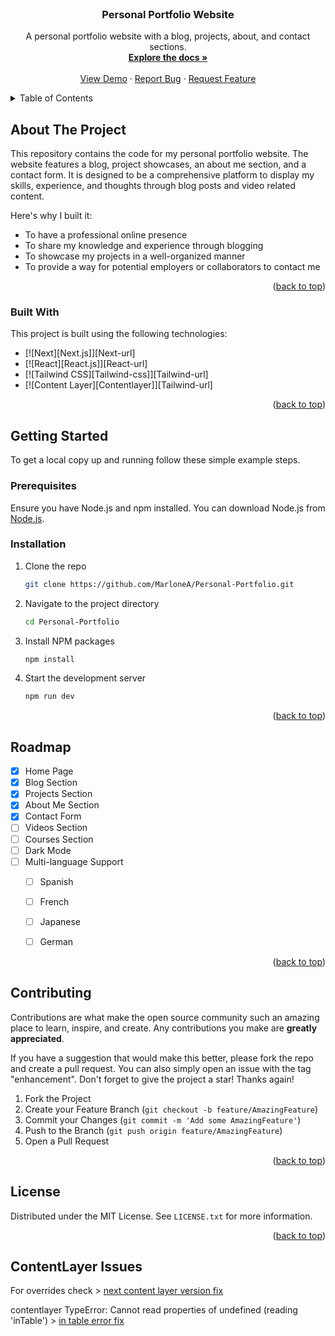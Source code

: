 <!-- PROJECT LOGO -->
<br />
<div align="center">

  <h3 align="center">Personal Portfolio Website</h3>

  <p align="center">
    A personal portfolio website with a blog, projects, about, and contact sections.
    <br />
    <a href="https://github.com/your-username/portfolio-website"><strong>Explore the docs »</strong></a>
    <br />
    <br />
    <a href="https://github.com/your-username/portfolio-website">View Demo</a>
    ·
    <a href="https://github.com/your-username/portfolio-website/issues">Report Bug</a>
    ·
    <a href="https://github.com/your-username/portfolio-website/issues">Request Feature</a>
  </p>
</div>

<!-- TABLE OF CONTENTS -->
<details>
  <summary>Table of Contents</summary>
  <ol>
    <li>
      <a href="#about-the-project">About The Project</a>
      <ul>
        <li><a href="#built-with">Built With</a></li>
      </ul>
    </li>
    <li>
      <a href="#getting-started">Getting Started</a>
      <ul>
        <li><a href="#prerequisites">Prerequisites</a></li>
        <li><a href="#installation">Installation</a></li>
      </ul>
    </li>
    <li><a href="#usage">Usage</a></li>
    <li><a href="#roadmap">Roadmap</a></li>
    <li><a href="#contributing">Contributing</a></li>
    <li><a href="#license">License</a></li>
    <li><a href="#contact">Contact</a></li>
    <li><a href="#acknowledgments">Acknowledgments</a></li>
  </ol>
</details>

<!-- ABOUT THE PROJECT -->
## About The Project

This repository contains the code for my personal portfolio website. The website features a blog, project showcases, an about me section, and a contact form. It is designed to be a comprehensive platform to display my skills, experience, and thoughts through blog posts and video related content.

Here's why I built it:
* To have a professional online presence
* To share my knowledge and experience through blogging
* To showcase my projects in a well-organized manner
* To provide a way for potential employers or collaborators to contact me

<p align="right">(<a href="#readme-top">back to top</a>)</p>

### Built With

This project is built using the following technologies:

* [![Next][Next.js]][Next-url]
* [![React][React.js]][React-url]
* [![Tailwind CSS][Tailwind-css]][Tailwind-url]
* [![Content Layer][Contentlayer]][Tailwind-url]


<p align="right">(<a href="#readme-top">back to top</a>)</p>

<!-- GETTING STARTED -->
## Getting Started

To get a local copy up and running follow these simple example steps.

### Prerequisites

Ensure you have Node.js and npm installed. You can download Node.js from [Node.js](https://nodejs.org/).

### Installation

1. Clone the repo
   ```sh
   git clone https://github.com/MarloneA/Personal-Portfolio.git
   ```
2. Navigate to the project directory
   ```sh
   cd Personal-Portfolio
   ```
3. Install NPM packages
   ```sh
   npm install
   ```
4. Start the development server
   ```sh
   npm run dev
   ```

<p align="right">(<a href="#readme-top">back to top</a>)</p>

<!-- ROADMAP -->
## Roadmap

- [x] Home Page
- [x] Blog Section
- [x] Projects Section
- [x] About Me Section
- [x] Contact Form
- [ ] Videos Section
- [ ] Courses Section
- [ ] Dark Mode
- [ ] Multi-language Support
    - [ ] Spanish
    - [ ] French
    - [ ] Japanese
    - [ ] German


<p align="right">(<a href="#readme-top">back to top</a>)</p>

<!-- CONTRIBUTING -->
## Contributing

Contributions are what make the open source community such an amazing place to learn, inspire, and create. Any contributions you make are **greatly appreciated**.

If you have a suggestion that would make this better, please fork the repo and create a pull request. You can also simply open an issue with the tag "enhancement".
Don't forget to give the project a star! Thanks again!

1. Fork the Project
2. Create your Feature Branch (`git checkout -b feature/AmazingFeature`)
3. Commit your Changes (`git commit -m 'Add some AmazingFeature'`)
4. Push to the Branch (`git push origin feature/AmazingFeature`)
5. Open a Pull Request

<p align="right">(<a href="#readme-top">back to top</a>)</p>

<!-- LICENSE -->
## License

Distributed under the MIT License. See `LICENSE.txt` for more information.

<p align="right">(<a href="#readme-top">back to top</a>)</p>



## ContentLayer Issues
For overrides check > [next content layer version fix](https://github.com/contentlayerdev/contentlayer/issues/575#issuecomment-2016467695)

contentlayer TypeError: Cannot read properties of undefined (reading 'inTable') > [in table error fix](https://github.com/contentlayerdev/contentlayer/issues/558#issuecomment-1955938711)
